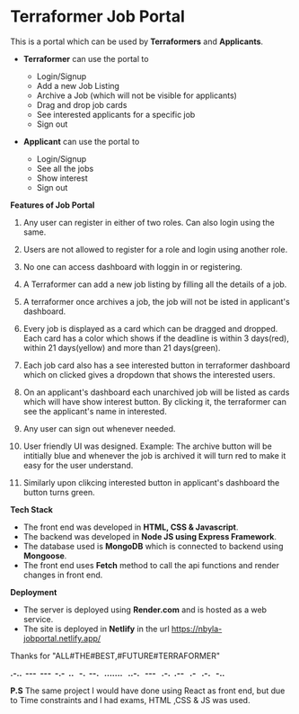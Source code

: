 
# Terraformer Job Portal

This is a portal which can be used by **Terraformers** and **Applicants**.

* **Terraformer** can use the portal to   
    * Login/Signup
    * Add a new Job Listing
    * Archive a Job (which will not be visible for applicants)
    * Drag and drop job cards
    * See interested applicants for a specific job
    * Sign out

* **Applicant** can use the portal to
    * Login/Signup
    * See all the jobs
    * Show interest
    * Sign out

**Features of Job Portal**

   1. Any user can register in either of two roles. Can also login using the same.

 2. Users are not allowed to register for a role and login using another role.

 3. No one can access dashboard with loggin in or registering.

 4. A Terraformer can add a new job listing by filling all the details of a job.

 5. A terraformer once archives a job, the job will not be isted in applicant's dashboard.

 6. Every job is displayed as a card which can be dragged and dropped. Each card has a color which shows if the deadline is 
 within 3 days(red), within 21 days(yellow) and more than 21 days(green).

 7. Each job card also has a see interested button in terraformer dashboard which on clicked gives a dropdown that shows the 
 interested users.

 8. On an applicant's dashboard each unarchived job will be listed as cards which will have show interest button. By clicking it,
 the terraformer can see the applicant's name in interested.

 9. Any user can sign out whenever needed.

 10. User friendly UI was designed. Example: The archive button will be intitially blue and whenever the  job  is archived it will turn 
 red to make it easy for the user understand. 

 11. Similarly upon clikcing interested button in applicant's dashboard the button turns green.



**Tech Stack**

* The front end was developed in **HTML, CSS & Javascript**.
* The backend was developed in **Node JS using Express Framework**.
* The database used is **MongoDB** which is connected to backend using **Mongoose**.
* The front end uses **Fetch** method to call the api functions and render changes in front end.

**Deployment**

*  The server is deployed using **Render.com** and is hosted as a web service.
* The site is deployed in **Netlify** in the url https://nbyla-jobportal.netlify.app/



Thanks for "ALL#THE#BEST,#FUTURE#TERRAFORMER"

**.-..  &nbsp;---  &nbsp;---&nbsp;  -.-  &nbsp;.. &nbsp; -.  &nbsp;--. &nbsp; ....... &nbsp; ..-. &nbsp; --- &nbsp; .-.&nbsp;  .-- &nbsp; .- &nbsp; .-. &nbsp; -..**


**P.S**
The same project I would have done using React as front end, but due to Time constraints and I had exams, HTML ,CSS & JS was used.










